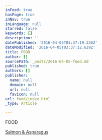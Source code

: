 ```yaml
---
inFeed: true
hasPage: true
inNav: true
inLanguage: null
starred: false
keywords: []
description: ''
datePublished: '2016-04-05T03:37:19.336Z'
dateModified: '2016-04-05T03:37:12.629Z'
title: FOOD
author: []
sourcePath: _posts/2016-04-05-food.md
published: true
authors: []
publisher:
  name: null
  domain: null
  url: null
  favicon: null
url: food/index.html
_type: Article

---
```

FOOD

[Salmon & Asparagus][0]

[0]: https://thegrid.ai/melissafitness/716c7cdc-6093-4420-8aef-58846b8ec5ba/